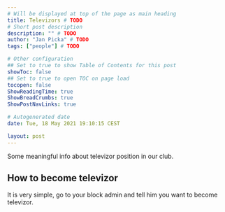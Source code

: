 ```yaml
---
# Will be displayed at top of the page as main heading
title: Televizors # TODO
# Short post description
description: "" # TODO
author: "Jan Picka" # TODO
tags: ["people"] # TODO

# Other configuration
## Set to true to show Table of Contents for this post
showToc: false
## Set to true to open TOC on page load
tocopen: false
ShowReadingTime: true
ShowBreadCrumbs: true
ShowPostNavLinks: true

# Autogenerated date
date: Tue, 18 May 2021 19:10:15 CEST

layout: post
---
```


Some meaningful info about televizor position in our club.

## How to become televizor

It is very simple, go to your block admin and tell him you want to become televizor.
